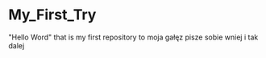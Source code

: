 # My_First_Try
"Hello Word" that is my first repository
to moja gałęz pisze sobie wniej i tak dalej 
